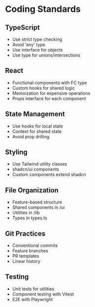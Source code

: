 # Coding Standards

## TypeScript

- Use strict type checking
- Avoid 'any' type
- Use interface for objects
- Use type for unions/intersections

## React

- Functional components with FC type
- Custom hooks for shared logic
- Memoization for expensive operations
- Props interface for each component

## State Management

- Use hooks for local state
- Context for shared state
- Avoid prop drilling

## Styling

- Use Tailwind utility classes
- shadcn/ui components
- Custom components extend shadcn

## File Organization

- Feature-based structure
- Shared components in /ui
- Utilities in /lib
- Types in types.ts

## Git Practices

- Conventional commits
- Feature branches
- PR templates
- Linear history

## Testing

- Unit tests for utilities
- Component testing with Vitest
- E2E with Playwright
